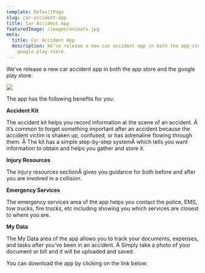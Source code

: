 ```yaml
---
template: DefaultPage
slug: car-accident-app
title: Car Accident App
featuredImage: /images/animals.jpg
meta:
  title: Car Accident App
  description: We’ve release a new car accident app in both the app store and the
    google play store.
---
```

<!--StartFragment-->

We’ve release a new car accident app in both the app store and the google play store.

<!--EndFragment-->

![](/images/car-accident-app.jpg)

The app has the following benefits for you:

**Accident Kit**

The accident kit helps you record information at the scene of an accident. Â It’s common to forget something important after an accident because the accident victim is shaken up, confused, or has adrenaline flowing through them. Â The kit has a simple step-by-step systemÂ which tells you want information to obtain and helps you gather and store it.

**Injury Resources**

The injury resources sectionÂ gives you guidance for both before and after you are involved in a collision.

**Emergency Services**

The emergency services area of the app helps you contact the police, EMS, tow trucks, fire trucks, etc including showing you which services are closest to where you are.

**My Data**

The My Data area of the app allows you to track your documents, expenses, and tasks after you’ve been in an accident. Â Simply take a photo of your document or bill and it will be uploaded and saved.

You can download the app by clicking on the link below: